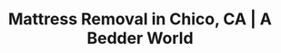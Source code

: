 ---
layout: location.njk
title: "Mattress Removal in Chico, CA | A Bedder World"
description: "Professional mattress removal in Chico's college community. Next-day pickup for students, parents, and landlords. Licensed service throughout CSU Chico area "
h1: "Mattress Removal in Chico"
h2: "Professional pickup service throughout California's premier college town"
city: "Chico"
state: "California"
stateSlug: "california"
permalink: "/mattress-removal/california/chico/"
stateCode: "CA"
coordinates:
  lat: 39.7285
  lng: -121.8375
tier: 3
neighborhoods:
  - name: "Central Chico"
    zipCodes: ["95926"]
  - name: "South Chico" 
    zipCodes: ["95928"]
  - name: "North Chico"
    zipCodes: ["95973"]
  - name: "Downtown Chico"
    zipCodes: ["95928"]
  - name: "Campus Area"
    zipCodes: ["95926", "95928"]
  - name: "South Campus Neighborhood"
    zipCodes: ["95928"]
  - name: "Barber Neighborhood"
    zipCodes: ["95926"]
  - name: "The Avenues"
    zipCodes: ["95926"]
  - name: "Chapman Town"
    zipCodes: ["95928"]
  - name: "Little Chico Creek"
    zipCodes: ["95928"]
  - name: "Mulberry Neighborhood"
    zipCodes: ["95928"]
  - name: "Doe Mill"
    zipCodes: ["95926"]
  - name: "Fair Street Corridor"
    zipCodes: ["95926"]
  - name: "University Village"
    zipCodes: ["95928"]
  - name: "Student Housing District"
    zipCodes: ["95926", "95928"]
  - name: "East Avenue Corridor"
    zipCodes: ["95926"]
  - name: "Mangrove Avenue"
    zipCodes: ["95926", "95928"]
  - name: "Nord Avenue Area"
    zipCodes: ["95973"]
  - name: "Cohasset Road"
    zipCodes: ["95973"]
  - name: "Forest Avenue"
    zipCodes: ["95928"]
  - name: "Park Avenue District"
    zipCodes: ["95926"]
zipCodes:
  - "95926"
  - "95928" 
  - "95973"
pricing:
  one: 125
  two: 155
  three: 180
  mostPopular: "two"
  startingPrice: 125
  single: 125
  queen: 155
  king: 180
reviews:
  count: 42
  featured:
    - text: "End of semester and had three mattresses from our student house rental. Called Friday afternoon, they came Saturday morning. Perfect timing between tenants moving out and new ones moving in."
      author: "Jennifer T."
      neighborhood: "South Campus Neighborhood"
    - text: "My daughter's apartment needed mattress pickup during finals week. Service was super quiet and quick - didn't disturb the other students studying. Professional team, fair pricing."
      author: "Robert M."
      neighborhood: "Campus Area"
    - text: "Landlord here with properties near CSU Chico. They coordinate perfectly with our turnover schedule and handle multiple pickups efficiently. Reliable for property management needs."
      author: "Sarah K."
      neighborhood: "Student Housing District"
nearbyCities:
  - name: "Oroville"
    distance: 22
    slug: "oroville"
    isSuburb: false
  - name: "Paradise"
    distance: 12
    slug: "paradise"
    isSuburb: false
  - name: "Red Bluff"
    distance: 34
    slug: "red-bluff"
    isSuburb: false
  - name: "Yuba City"
    distance: 45
    slug: "yuba-city"
    isSuburb: false
faqs:
  - question: "Do you service student apartments and dorms near CSU Chico?"
    answer: "Yes, we regularly serve student housing throughout Chico including private apartments, rental houses, and areas around California State University Chico campus."
  - question: "Can you coordinate with our move-out schedule for multiple units?"
    answer: "Absolutely. We work with landlords and property managers to schedule pickups that align with lease turnovers and student move-out periods."
  - question: "How quickly can you pick up during end-of-semester rush?"
    answer: "We offer next-day service throughout Chico, even during busy move-out periods. Call by 2 PM for pickup the following day."
  - question: "Do you handle apartment complexes and student housing communities?"
    answer: "Yes, we provide service to apartment complexes, student housing communities, and multi-unit properties throughout all Chico ZIP codes."
  - question: "What's included in the $125 price for student mattress removal?"
    answer: "One mattress pickup includes removal from any location on property, proper preparation for disposal, and recycling through certified facilities. No hidden fees."
  - question: "Can parents arrange pickup for their student's apartment?"
    answer: "Yes, parents can schedule and pay for mattress removal at their student's address. We coordinate with tenants for access and timing."
  - question: "How do you handle disposal in Butte County?"
    answer: "We work with Neal Road Recycling & Waste Facility and other certified recycling centers in Butte County to ensure proper mattress disposal and material recovery."
  - question: "Do you service areas outside Chico city limits but near campus?"
    answer: "Yes, we serve the greater Chico area including neighborhoods and housing complexes in all ZIP codes served by CSU Chico students."
pageContent:
  heroDescription: "Professional mattress removal service in Chico's vibrant college community. Next-day pickup throughout Butte County  Licensed team serving students, families, and landlords with flexible scheduling around academic calendars and move-out periods."
  
  aboutService: "Chico's dedicated mattress removal service, serving California's premier college town with student-focused expertise since 2011. From campus area apartments and student house rentals to family homes and property management needs, we provide expert mattress pickup throughout this vibrant university community, ensuring responsible disposal while maintaining full compliance with Butte County regulations. Our Chico team specializes in navigating the unique challenges of college town living, from coordinating around semester schedules and finals week to managing mass move-out periods and property turnovers. We work with Neal Road Recycling Facility and California's Bye Bye Mattress program to ensure your old mattress is disposed of responsibly, supporting both environmental stewardship and the sustainable practices that make Chico an exemplary college community."
  
  serviceAreasIntro: "We provide comprehensive mattress pickup services throughout the greater Chico area, covering all college neighborhoods from downtown districts to student housing areas:"
  
  regulationsCompliance: "Our service navigates Butte County's waste management requirements seamlessly, understanding both residential and rental property needs. With Chico's active student housing market requiring frequent turnovers and high cleanliness standards, we coordinate with landlords, property managers, and students to provide professional mattress removal that supports academic schedules and rental transitions. Our team understands local regulations and works efficiently within the tight timelines that define college town living."
  
  environmentalImpact: "College communities like Chico generate significant awareness about environmental responsibility and waste reduction. Each mattress we process diverts approximately 40 pounds of materials from Butte County landfills through Neal Road's successful recycling program and other certified facilities. Steel springs go to scrap metal markets, textiles become industrial materials, and wood components provide biomass fuel. This directly supports county waste diversion goals while reinforcing the environmental consciousness that CSU Chico students and residents value in their community."
  
  howItWorksScheduling: "Next-day slots available throughout Chico and Butte County. We'll confirm via text message and coordinate around academic schedules, finals periods, semester transitions, and rental property timelines to ensure seamless service."
  
  howItWorksService: "Our licensed and insured team removes your mattress from anywhere on your property, handles all county-required preparation, and navigates Chico's unique challenges including multi-story student apartments, shared housing logistics, narrow staircases in older rentals, and coordination around roommate schedules and study periods."
  
  howItWorksDisposal: "Your mattress is processed through Neal Road Recycling Facility's proven program or other certified recycling centers for responsible material recovery, supporting both environmental goals and the sustainability values that make Chico a leading college community."
  
  sidebarStats:
    mattressesRemoved: "2,100"
localRegulations: "Butte County operates an effective mattress recycling program through Neal Road Recycling & Waste Facility, processing approximately 18,000 mattresses annually. Residents pay around $10.50 per mattress through the Bye Bye Mattress program, but drop-off service is free for consumers. The facility is open 7 AM to 4 PM daily except holidays, accepting cash, checks, and Visa/MasterCard credit cards for disposal fees."
---